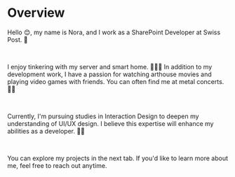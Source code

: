 # Overview

Hello 😊, my name is Nora, and I work as a SharePoint Developer at Swiss Post. 📯

&nbsp;

I enjoy tinkering with my server and smart home. 👩🏼‍💻 In addition to my development work, I have
a passion for watching arthouse movies and playing video games with friends. You can often find me
at metal concerts. 🤘🏻

&nbsp;

Currently, I'm pursuing studies in Interaction Design to deepen my understanding of UI/UX design.
I believe this expertise will enhance my abilities as a developer. 💪🏼

&nbsp;

You can explore my projects in the next tab. If you'd like to learn more about me, feel free to reach out anytime.
